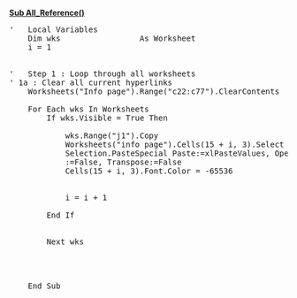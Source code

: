 
<a href="red">**Sub All_Reference()**</a>
<pre>
'   Local Variables
	Dim wks                 As Worksheet
	i = 1
	
	
'   Step 1 : Loop through all worksheets
' 1a : Clear all current hyperlinks
	Worksheets("Info page").Range("c22:c77").ClearContents
	
	For Each wks In Worksheets
		If wks.Visible = True Then
			
			wks.Range("j1").Copy
			Worksheets("info page").Cells(15 + i, 3).Select
			Selection.PasteSpecial Paste:=xlPasteValues, Operation:=xlNone, SkipBlanks _
			:=False, Transpose:=False
			Cells(15 + i, 3).Font.Color = -65536
			
			
			i = i + 1
			
		End If
		
		
		Next wks
		
		
		
		
	End Sub

